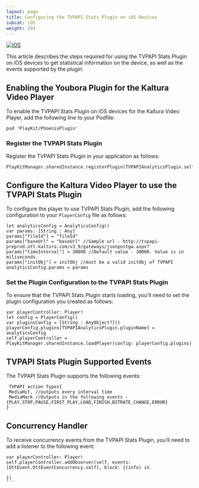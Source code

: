 ```yaml
---
layout: page
title: Configuring the TVPAPI Stats Plugin on iOS Devices
subcat: iOS
weight: 293
---
```


[![iOS](https://img.shields.io/badge/iOS-Supported-green.svg)](https://github.com/kaltura/player-sdk-native-ios) 


This article describes the steps required for using the TVPAPI Stats Plugin on iOS devices to get statistical information on the device, as well as the events supported by the plugin. 

## Enabling the Youbora Plugin for the Kaltura Video Player  

To enable the TVPAPI Stats Plugin on iOS devices for the Kaltura Video Player, add the following line to your Podfile: 

```
pod 'PlayKit/PhoenixPlugin'
```

### Register the TVPAPI Stats Plugin  

Register the TVPAPI Stats Plugin in your application as follows:

```
PlayKitManager.sharedInstance.registerPlugin(TVPAPIAnalyticsPlugin.self)
```

## Configure the Kaltura Video Player to use the TVPAPI Stats Plugin  

To configure the player to use TVPAPI Stats Plugin, add the following configuration to your `PlayerConfig` file as follows:

```
let analyticsConfig = AnalyticsConfig()
var params: [String : Any]
params["fileId"] = "fileId"
params["baseUrl" = "baseUrl" //Sample url - http://tvpapi-preprod.ott.kaltura.com/v3_9/gateways/jsonpostgw.aspx?
params["timeInterval"] = 30000 //Default value - 30000. Value is in miliseconds.
params["initObj"] = initObj //must be a valid initObj of TVPAPI
analyticsConfig.params = params

```

### Set the Plugin Configuration to the TVPAPI Stats Plugin  

To ensure that the TVPAPI Stats Plugin starts loading, you'll need to set the plugin configuration you created as follows:

```
var playerController: Player!
let config = PlayerConfig()
var pluginsConfig = [String : AnyObject?]()
playerConfig.plugins[TVPAPIAnalyticsPlugin.pluginName] = analyticsConfig
self.playerController = PlayKitManager.sharedInstance.loadPlayer(config: playerConfig.plugins)

```

## TVPAPI Stats Plugin Supported Events  

The TVPAPI Stats Plugin supports the following events:

```
 TVPAPI action Types{
 MediaHit, //outputs every interval time
 MediaMark //Outputs in the following events - {PLAY,STOP,PAUSE,FIRST_PLAY,LOAD,FINISH,BITRATE_CHANGE,ERROR}
}
```

## Concurrency Handler  

To receive concurrency events from the TVPAPI Stats Plugin, you'll need to add a listener to the following event:


``````
var playerController: Player!
self.playerController.addObserver(self, events: [OttEvent.OttEventConcurrency.self], block: {(info) in

})                    
```
